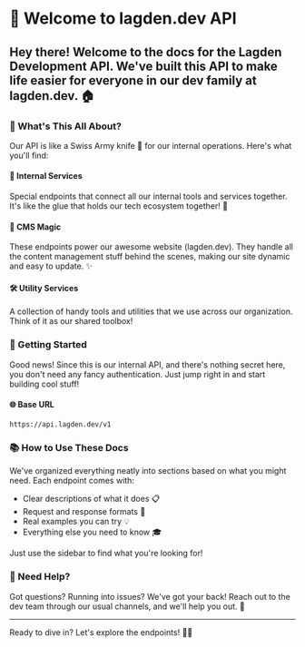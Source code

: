 # 👋 Welcome to lagden.dev API

## Hey there! Welcome to the docs for the Lagden Development API. We've built this API to make life easier for everyone in our dev family at lagden.dev. 🏠

### 🎯 What's This All About?

Our API is like a Swiss Army knife 🔧 for our internal operations. Here's what you'll find:

#### 🔗 Internal Services

Special endpoints that connect all our internal tools and services together. It's like the glue that holds our tech ecosystem together! 🤝

#### 📝 CMS Magic

These endpoints power our awesome website (lagden.dev). They handle all the content management stuff behind the scenes, making our site dynamic and easy to update. ✨

#### 🛠️ Utility Services

A collection of handy tools and utilities that we use across our organization. Think of it as our shared toolbox!

### 🚀 Getting Started

Good news! Since this is our internal API, and there's nothing secret here, you don't need any fancy authentication. Just jump right in and start building cool stuff!

#### 🌐 Base URL

```
https://api.lagden.dev/v1
```

### 📚 How to Use These Docs

We've organized everything neatly into sections based on what you might need. Each endpoint comes with:

- Clear descriptions of what it does 📋
- Request and response formats 📨
- Real examples you can try 💡
- Everything else you need to know 🎓

Just use the sidebar to find what you're looking for!

### 💬 Need Help?

Got questions? Running into issues? We've got your back! Reach out to the dev team through our usual channels, and we'll help you out. 🤝

---

Ready to dive in? Let's explore the endpoints! 🏊‍♂️
